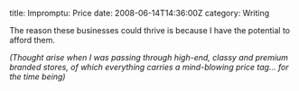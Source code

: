 title: Impromptu: Price
date: 2008-06-14T14:36:00Z
category: Writing

The reason these businesses could thrive is because I have the potential to afford them.

*(Thought arise when I was passing through high-end, classy and premium branded stores, of which everything carries a mind-blowing price tag… for the time being)*
